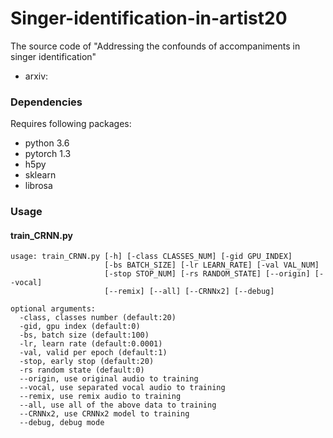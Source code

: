 # Singer-identification-in-artist20
The source code of "Addressing the confounds of accompaniments in singer identification"
- arxiv: 

### Dependencies

Requires following packages:

- python 3.6
- pytorch 1.3
- h5py
- sklearn
- librosa

### Usage
#### train_CRNN.py
```
usage: train_CRNN.py [-h] [-class CLASSES_NUM] [-gid GPU_INDEX]
                     [-bs BATCH_SIZE] [-lr LEARN_RATE] [-val VAL_NUM]  
                     [-stop STOP_NUM] [-rs RANDOM_STATE] [--origin] [--vocal]
                     [--remix] [--all] [--CRNNx2] [--debug]

optional arguments:
  -class, classes number (default:20)
  -gid, gpu index (default:0)
  -bs, batch size (default:100)
  -lr, learn rate (default:0.0001)
  -val, valid per epoch (default:1)
  -stop, early stop (default:20)
  -rs random state (default:0)
  --origin, use original audio to training
  --vocal, use separated vocal audio to training
  --remix, use remix audio to training
  --all, use all of the above data to training
  --CRNNx2, use CRNNx2 model to training
  --debug, debug mode
```
